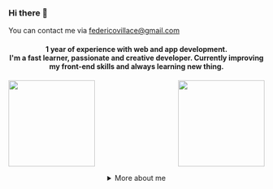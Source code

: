 ### Hi there 👋

<!--
**Federico-Villace/Federico-Villace** is a ✨ _special_ ✨ repository because its `README.md` (this file) appears on your GitHub profile.

Here are some ideas to get you started:

- 🔭 I’m currently working on ...
- 🌱 I’m currently learning ...
- 👯 I’m looking to collaborate on ...
- 🤔 I’m looking for help with ...
- 💬 Ask me about ...
- 📫 How to reach me: ...
- 😄 Pronouns: ...
- ⚡ Fun fact: ...
-->
You can contact me via federicovillace@gmail.com
<h4 align="center">
1 year of experience with web and app development. 
<br />
I'm a fast learner, passionate and creative developer. Currently improving my front-end skills and always learning new thing.
<br />
</h4>

<p>
<img align="" height="170px" src="https://github-readme-stats.vercel.app/api/top-langs/?username=Federico-Villace&exclude_repo=,free-for-dev&layout=compact&langs_count=8&theme=dark">
<img align="right" height="170px" src="https://github-readme-stats.vercel.app/api?username=Federico-Villace&sshow_icons=true&theme=dark&count_private=true">
</p>

<details align="center">
  <summary>More about me</summary>
  
Linkedin: 
  https://www.linkedin.com/in/federico-villace-745878163/

If you want to know more about me just send me a mail to federicovillace@gmail.com and I would gladly answer your questions or try to help you out with whatever you need! 


</details>
